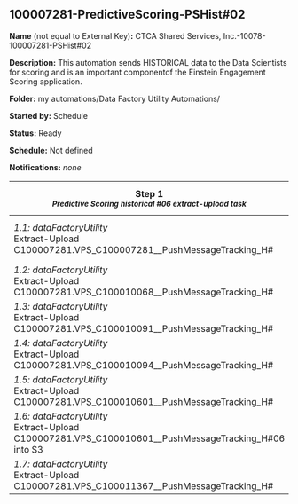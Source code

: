 ## 100007281-PredictiveScoring-PSHist#02

**Name** (not equal to External Key)**:** CTCA Shared Services, Inc.-10078-100007281-PSHist#02

**Description:** This automation sends HISTORICAL data to the Data Scientists for scoring and is an important componentof the Einstein Engagement Scoring application.

**Folder:** my automations/Data Factory Utility Automations/

**Started by:** Schedule

**Status:** Ready

**Schedule:** Not defined

**Notifications:** _none_


| Step 1<br>_<small>Predictive Scoring historical #06 extract-upload task</small>_ | Step 2<br>_<small>Predictive Scoring historical #01 extract-upload task</small>_ | Step 3<br>_<small>Predictive Scoring historical #02 extract-upload task</small>_ | Step 4<br>_<small>Predictive Scoring historical #03 extract-upload task</small>_ | Step 5<br>_<small>Predictive Scoring historical #04 extract-upload task</small>_ | Step 6<br>_<small>Predictive Scoring historical #05 extract-upload task</small>_ | Step 7<br>_<small>Predictive Scoring historical #S_ExportDo extract-upload task</small>_ |
| --- | --- | --- | --- | --- | --- | --- |
| _1.1: dataFactoryUtility_<br>Extract-Upload C100007281.VPS_C100007281__PushMessageTracking_H# | _2.1: dataFactoryUtility_<br>Extract-Upload C100007281.VPS_C100010601__PushMessageTracking_H#01 into S3 | _3.1: dataFactoryUtility_<br>Extract-Upload C100007281.VPS_C100010601__PushMessageTracking_H#02 into S3 | _4.1: dataFactoryUtility_<br>Extract-Upload C100007281.VPS_C100010601__PushMessageTracking_H#03 into S3 | _5.1: dataFactoryUtility_<br>Extract-Upload C100007281.VPS_C100010601__PushMessageTracking_H#04 into S3 | _6.1: dataFactoryUtility_<br>Extract-Upload C100007281.VPS_C100010601__PushMessageTracking_H#05 into S3 | _7.1: dataFactoryUtility_<br>Extract-Upload C100007281.VPS_ExportDone_Hist_MobilePush into S3 |
| _1.2: dataFactoryUtility_<br>Extract-Upload C100007281.VPS_C100010068__PushMessageTracking_H# | - | - | - | - | - | - |
| _1.3: dataFactoryUtility_<br>Extract-Upload C100007281.VPS_C100010091__PushMessageTracking_H# | - | - | - | - | - | - |
| _1.4: dataFactoryUtility_<br>Extract-Upload C100007281.VPS_C100010094__PushMessageTracking_H# | - | - | - | - | - | - |
| _1.5: dataFactoryUtility_<br>Extract-Upload C100007281.VPS_C100010601__PushMessageTracking_H# | - | - | - | - | - | - |
| _1.6: dataFactoryUtility_<br>Extract-Upload C100007281.VPS_C100010601__PushMessageTracking_H#06 into S3 | - | - | - | - | - | - |
| _1.7: dataFactoryUtility_<br>Extract-Upload C100007281.VPS_C100011367__PushMessageTracking_H# | - | - | - | - | - | - |
